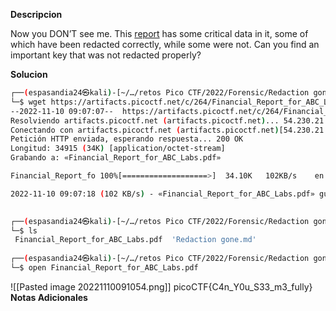**Descripcion**

Now you DON’T see me. This [report](https://artifacts.picoctf.net/c/264/Financial_Report_for_ABC_Labs.pdf) has some critical data in it, some of which have been redacted correctly, while some were not. Can you find an important key that was not redacted properly?

**Solucion**
```bash
┌──(espasandia24㉿kali)-[~/…/retos Pico CTF/2022/Forensic/Redaction gone wrong]
└─$ wget https://artifacts.picoctf.net/c/264/Financial_Report_for_ABC_Labs.pdf
--2022-11-10 09:07:07--  https://artifacts.picoctf.net/c/264/Financial_Report_for_ABC_Labs.pdf
Resolviendo artifacts.picoctf.net (artifacts.picoctf.net)... 54.230.21.115, 54.230.21.83, 54.230.21.23, ...
Conectando con artifacts.picoctf.net (artifacts.picoctf.net)[54.230.21.115]:443... conectado.
Petición HTTP enviada, esperando respuesta... 200 OK
Longitud: 34915 (34K) [application/octet-stream]
Grabando a: «Financial_Report_for_ABC_Labs.pdf»

Financial_Report_fo 100%[===================>]  34.10K   102KB/s    en 0.3s    

2022-11-10 09:07:18 (102 KB/s) - «Financial_Report_for_ABC_Labs.pdf» guardado [34915/34915]

                                                                                
┌──(espasandia24㉿kali)-[~/…/retos Pico CTF/2022/Forensic/Redaction gone wrong]
└─$ ls 
 Financial_Report_for_ABC_Labs.pdf  'Redaction gone.md'
                                                                                
┌──(espasandia24㉿kali)-[~/…/retos Pico CTF/2022/Forensic/Redaction gone wrong]
└─$ open Financial_Report_for_ABC_Labs.pdf 

```
![[Pasted image 20221110091054.png]]
picoCTF{C4n_Y0u_S33_m3_fully}
**Notas Adicionales**